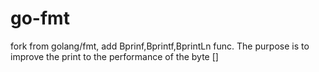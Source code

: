 # go-fmt
fork from golang/fmt, add Bprinf,Bprintf,BprintLn func.
The purpose is to improve the print to the performance of the byte []
